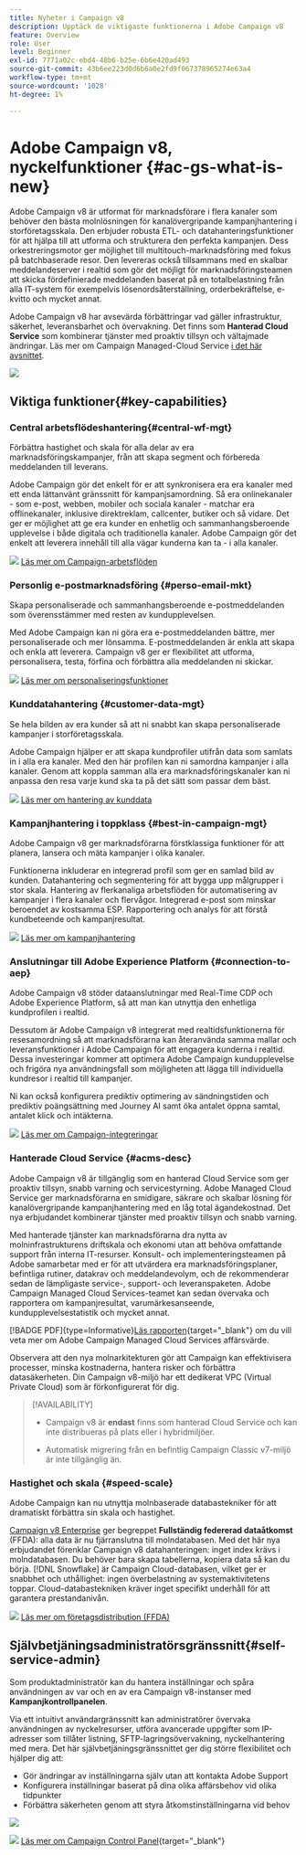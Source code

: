 ```yaml
---
title: Nyheter i Campaign v8
description: Upptäck de viktigaste funktionerna i Adobe Campaign v8
feature: Overview
role: User
level: Beginner
exl-id: 7771a02c-ebd4-48b6-b25e-6b6e420ad493
source-git-commit: 43b6ee223d0d6b6a0e2fd9f067378965274e63a4
workflow-type: tm+mt
source-wordcount: '1028'
ht-degree: 1%

---
```


# Adobe Campaign v8, nyckelfunktioner {#ac-gs-what-is-new}

Adobe Campaign v8 är utformat för marknadsförare i flera kanaler som behöver den bästa molnlösningen för kanalövergripande kampanjhantering i storföretagsskala. Den erbjuder robusta ETL- och datahanteringsfunktioner för att hjälpa till att utforma och strukturera den perfekta kampanjen. Dess orkestreringsmotor ger möjlighet till multitouch-marknadsföring med fokus på batchbaserade resor. Den levereras också tillsammans med en skalbar meddelandeserver i realtid som gör det möjligt för marknadsföringsteamen att skicka fördefinierade meddelanden baserat på en totalbelastning från alla IT-system för exempelvis lösenordsåterställning, orderbekräftelse, e-kvitto och mycket annat.

Adobe Campaign v8 har avsevärda förbättringar vad gäller infrastruktur, säkerhet, leveransbarhet och övervakning. Det finns som **Hanterad Cloud Service** som kombinerar tjänster med proaktiv tillsyn och vältajmade ändringar. Läs mer om Campaign Managed-Cloud Service [i det här avsnittet](#acms-desc).

![](assets/home-page.png)

## Viktiga funktioner{#key-capabilities}

### Central arbetsflödeshantering{#central-wf-mgt}

Förbättra hastighet och skala för alla delar av era marknadsföringskampanjer, från att skapa segment och förbereda meddelanden till leverans.

Adobe Campaign gör det enkelt för er att synkronisera era era kanaler med ett enda lättanvänt gränssnitt för kampanjsamordning. Så era onlinekanaler - som e-post, webben, mobiler och sociala kanaler - matchar era offlinekanaler, inklusive direktreklam, callcenter, butiker och så vidare. Det ger er möjlighet att ge era kunder en enhetlig och sammanhangsberoende upplevelse i både digitala och traditionella kanaler. Adobe Campaign gör det enkelt att leverera innehåll till alla vägar kunderna kan ta - i alla kanaler.

![](../assets/do-not-localize/glass.png) [Läs mer om Campaign-arbetsflöden](../config/workflows.md)

### Personlig e-postmarknadsföring {#perso-email-mkt}

Skapa personaliserade och sammanhangsberoende e-postmeddelanden som överensstämmer med resten av kundupplevelsen.

Med Adobe Campaign kan ni göra era e-postmeddelanden bättre, mer personaliserade och mer lönsamma. E-postmeddelanden är enkla att skapa och enkla att leverera. Campaign v8 ger er flexibilitet att utforma, personalisera, testa, förfina och förbättra alla meddelanden ni skickar.

![](../assets/do-not-localize/glass.png) [Läs mer om personaliseringsfunktioner](create-message.md)

### Kunddatahantering {#customer-data-mgt}

Se hela bilden av era kunder så att ni snabbt kan skapa personaliserade kampanjer i storföretagsskala.

Adobe Campaign hjälper er att skapa kundprofiler utifrån data som samlats in i alla era kanaler. Med den här profilen kan ni samordna kampanjer i alla kanaler. Genom att koppla samman alla era marknadsföringskanaler kan ni anpassa den resa varje kund ska ta på det sätt som passar dem bäst.

![](../assets/do-not-localize/glass.png) [Läs mer om hantering av kunddata](audiences.md)

### Kampanjhantering i toppklass {#best-in-campaign-mgt}

Adobe Campaign v8 ger marknadsförarna förstklassiga funktioner för att planera, lansera och mäta kampanjer i olika kanaler.

Funktionerna inkluderar en integrerad profil som ger en samlad bild av kunden. Datahantering och segmentering för att bygga upp målgrupper i stor skala. Hantering av flerkanaliga arbetsflöden för automatisering av kampanjer i flera kanaler och flervågor. Integrerad e-post som minskar beroendet av kostsamma ESP. Rapportering och analys för att förstå kundbeteende och kampanjresultat.

![](../assets/do-not-localize/glass.png) [Läs mer om kampanjhantering](campaigns.md)


### Anslutningar till Adobe Experience Platform {#connection-to-aep}

Adobe Campaign v8 stöder dataanslutningar med Real-Time CDP och Adobe Experience Platform, så att man kan utnyttja den enhetliga kundprofilen i realtid.

Dessutom är Adobe Campaign v8 integrerat med realtidsfunktionerna för resesamordning så att marknadsförarna kan återanvända samma mallar och leveransfunktioner i Adobe Campaign för att engagera kunderna i realtid. Dessa investeringar kommer att optimera Adobe Campaign kundupplevelse och frigöra nya användningsfall som möjligheten att lägga till individuella kundresor i realtid till kampanjer.

Ni kan också konfigurera prediktiv optimering av sändningstiden och prediktiv poängsättning med Journey AI samt öka antalet öppna samtal, antalet klick och intäkterna.

![](../assets/do-not-localize/glass.png) [Läs mer om Campaign-integreringar](../connect/integration.md)


### Hanterade Cloud Service {#acms-desc}

Adobe Campaign v8 är tillgänglig som en hanterad Cloud Service som ger proaktiv tillsyn, snabb varning och servicestyrning. Adobe Managed Cloud Service ger marknadsförarna en smidigare, säkrare och skalbar lösning för kanalövergripande kampanjhantering med en låg total ägandekostnad. Det nya erbjudandet kombinerar tjänster med proaktiv tillsyn och snabb varning.

Med hanterade tjänster kan marknadsförarna dra nytta av molninfrastrukturens driftskala och ekonomi utan att behöva omfattande support från interna IT-resurser. Konsult- och implementeringsteamen på Adobe samarbetar med er för att utvärdera era marknadsföringsplaner, befintliga rutiner, datakrav och meddelandevolym, och de rekommenderar sedan de lämpligaste service-, support- och leveranspaketen. Adobe Campaign Managed Cloud Services-teamet kan sedan övervaka och rapportera om kampanjresultat, varumärkesanseende, kundupplevelsestatistik och mycket annat.

[!BADGE PDF]{type=Informative}[Läs rapporten](assets/do-not-localize/IDC-Report-BusinessValueOfAdobeCampaign.pdf){target="_blank"} om du vill veta mer om Adobe Campaign Managed Cloud Services affärsvärde.

Observera att den nya molnarkitekturen gör att Campaign kan effektivisera processer, minska kostnaderna, hantera risker och förbättra datasäkerheten. Din Campaign v8-miljö har ett dedikerat VPC (Virtual Private Cloud) som är förkonfigurerat för dig.


>[!AVAILABILITY]
>
>* Campaign v8 är **endast** finns som hanterad Cloud Service och kan inte distribueras på plats eller i hybridmiljöer.
>
>* Automatisk migrering från en befintlig Campaign Classic v7-miljö är inte tillgänglig än.


### Hastighet och skala {#speed-scale}

Adobe Campaign kan nu utnyttja molnbaserade databastekniker för att dramatiskt förbättra sin skala och hastighet.

[Campaign v8 Enterprise](../architecture/enterprise-deployment.md) ger begreppet **Fullständig federerad dataåtkomst** (FFDA): alla data är nu fjärranslutna till molndatabasen. Med det här nya erbjudandet förenklar Campaign v8 datahanteringen: inget index krävs i molndatabasen. Du behöver bara skapa tabellerna, kopiera data så kan du börja. [!DNL Snowflake] är Campaign Cloud-databasen, vilket ger er snabbhet och uthållighet: ingen överbelastning av systemaktivitetens toppar. Cloud-databastekniken kräver inget specifikt underhåll för att garantera prestandanivån.

![](../assets/do-not-localize/glass.png) [Läs mer om företagsdistribution (FFDA)](../architecture/enterprise-deployment.md)


## Självbetjäningsadministratörsgränssnitt{#self-service-admin}

Som produktadministratör kan du hantera inställningar och spåra användningen av var och en av era Campaign v8-instanser med **Kampanjkontrollpanelen**.

Via ett intuitivt användargränssnitt kan administratörer övervaka användningen av nyckelresurser, utföra avancerade uppgifter som IP-adresser som tillåter listning, SFTP-lagringsövervakning, nyckelhantering med mera. Det här självbetjäningsgränssnittet ger dig större flexibilitet och hjälper dig att:

* Gör ändringar av inställningarna själv utan att kontakta Adobe Support
* Konfigurera inställningar baserat på dina olika affärsbehov vid olika tidpunkter
* Förbättra säkerheten genom att styra åtkomstinställningarna vid behov

![](assets/subdomain1.png)

![](../assets/do-not-localize/glass.png) [Läs mer om Campaign Control Panel](https://experienceleague.adobe.com/docs/control-panel/using/discover-control-panel/key-features.html){target="_blank"}


